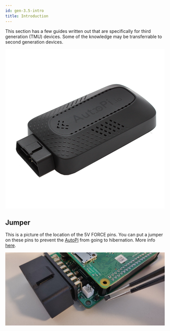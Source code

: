 ```yaml
---
id: gen-3.5-intro
title: Introduction
---
```


This section has a few guides written out that are specifically for third generation (TMU) devices.
Some of the knowledge may be transferrable to second generation devices.

![Third generation AutoPi device](/img/hardware/legacy_devices/autopi_tmu_can_fd/device.png)



## Jumper

This is a picture of the location of the 5V FORCE pins. You can put a jumper on these pins to
prevent the [AutoPi](https://www.autopi.io) from going to hibernation. More info [here](/developer_guides/jumpers.md).

![Third generation AutoPi Jumper location](/img/hardware/legacy_devices/autopi_tmu_can_fd/jumper.jpg)
